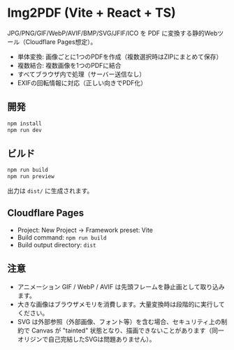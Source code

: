 # Img2PDF (Vite + React + TS)

JPG/PNG/GIF/WebP/AVIF/BMP/SVG/JFIF/ICO を PDF に変換する静的Webツール（Cloudflare Pages想定）。

- 単体変換: 画像ごとに1つのPDFを作成（複数選択時はZIPにまとめて保存）
- 複数結合: 複数画像を1つのPDFに結合
- すべてブラウザ内で処理（サーバー送信なし）
- EXIFの回転情報に対応（正しい向きでPDF化）

## 開発

```bash
npm install
npm run dev
```

## ビルド

```bash
npm run build
npm run preview
```

出力は `dist/` に生成されます。

## Cloudflare Pages
- Project: New Project → Framework preset: Vite
- Build command: `npm run build`
- Build output directory: `dist`

## 注意
- アニメーション GIF / WebP / AVIF は先頭フレームを静止画として取り込みます。
- 大きな画像はブラウザメモリを消費します。大量変換時は段階的に実行してください。
- SVG は外部参照（外部画像、フォント等）を含む場合、セキュリティ上の制約で Canvas が "tainted" 状態となり、描画できないことがあります（同一オリジンで自己完結したSVGは問題ありません）。

